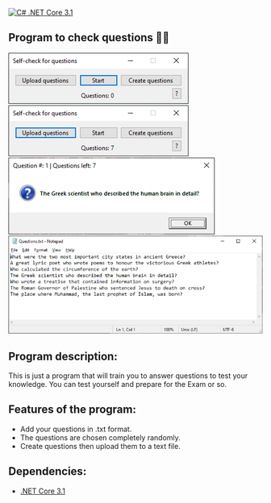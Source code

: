 [![C# .NET Core 3.1](https://img.shields.io/badge/C%23-.NET%20Core%203.1-blueviolet)](https://dotnet.microsoft.com/download/dotnet)
##                 Program to check questions 📝❔
![Programm Image](https://github.com/arthur852/Asking-Questions/blob/master/img/img1.png?raw=true)
![Programm Image](https://github.com/arthur852/Asking-Questions/blob/master/img/img2.png?raw=true)
![Programm Image](https://github.com/arthur852/Asking-Questions/blob/master/img/img3.png?raw=true)
![Programm Image](https://github.com/arthur852/Asking-Questions/blob/master/img/img4.png?raw=true)
## Program description:
This is just a program that will train you to answer questions to test your knowledge.
You can test yourself and prepare for the Exam or so.
## Features of the program:
   - Add your questions in .txt format.
   - The questions are chosen completely randomly.
   - Create questions then upload them to a text file.
## Dependencies:
* [.NET Core 3.1](https://dotnet.microsoft.com/download/dotnet)
